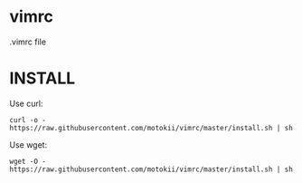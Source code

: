 # vimrc
.vimrc file

# INSTALL  
Use curl:

    curl -o - https://raw.githubusercontent.com/motokii/vimrc/master/install.sh | sh

  
Use wget:  

    wget -O - https://raw.githubusercontent.com/motokii/vimrc/master/install.sh | sh
